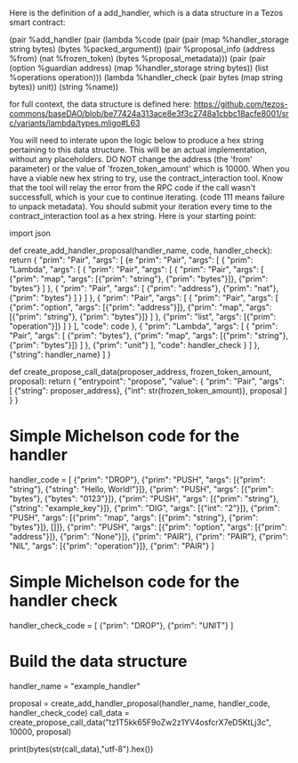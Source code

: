 Here is the definition of a add_handler, which is a data structure in a Tezos smart contract: 

(pair %add_handler
  (pair (lambda %code
           (pair (pair (map %handler_storage string bytes) (bytes %packed_argument))
                 (pair %proposal_info
                    (address %from)
                    (nat %frozen_token)
                    (bytes %proposal_metadata)))
           (pair (pair (option %guardian address) (map %handler_storage string bytes))
                 (list %operations operation)))
        (lambda %handler_check (pair bytes (map string bytes)) unit))
  (string %name))

for full context, the data structure is defined here: https://github.com/tezos-commons/baseDAO/blob/be77424a313ace8e3f3c2748a1cbbc18acfe8001/src/variants/lambda/types.mligo#L63

You will need to interate upon the logic below to produce a hex string pertaining to this data structure. This will be an actual implementation, without any placeholders. DO NOT change the address (the 'from' parameter) or the value of 'frozen_token_amount' which is 10000. When you have a viable new hex string to try, use the contract_interaction tool. Know that the tool will relay the error from the RPC code if the call wasn't successfull, which is your cue to continue iterating. (code 111 means failure to unpack metadata). You should submit your iteration every time to the contract_interaction tool as a hex string. 
Here is your starting point:

import json

def create_add_handler_proposal(handler_name, code, handler_check):
    return {
        "prim": "Pair",
        "args": [
            {e
                "prim": "Pair",
                "args": [
                    {
                        "prim": "Lambda",
                        "args": [
                            {
                                "prim": "Pair",
                                "args": [
                                    {
                                        "prim": "Pair",
                                        "args": [
                                            {"prim": "map", "args": [{"prim": "string"}, {"prim": "bytes"}]},
                                            {"prim": "bytes"}
                                        ]
                                    },
                                    {
                                        "prim": "Pair",
                                        "args": [
                                            {"prim": "address"},
                                            {"prim": "nat"},
                                            {"prim": "bytes"}
                                        ]
                                    }
                                ]
                            },
                            {
                                "prim": "Pair",
                                "args": [
                                    {
                                        "prim": "Pair",
                                        "args": [
                                            {"prim": "option", "args": [{"prim": "address"}]},
                                            {"prim": "map", "args": [{"prim": "string"}, {"prim": "bytes"}]}
                                        ]
                                    },
                                    {"prim": "list", "args": [{"prim": "operation"}]}
                                ]
                            }
                        ],
                        "code": code
                    },
                    {
                        "prim": "Lambda",
                        "args": [
                            {
                                "prim": "Pair",
                                "args": [
                                    {"prim": "bytes"},
                                    {"prim": "map", "args": [{"prim": "string"}, {"prim": "bytes"}]}
                                ]
                            },
                            {"prim": "unit"}
                        ],
                        "code": handler_check
                    }
                ]
            },
            {"string": handler_name}
        ]
    }

def create_propose_call_data(proposer_address, frozen_token_amount, proposal):
    return {
        "entrypoint": "propose",
        "value": {
            "prim": "Pair",
            "args": [
                {"string": proposer_address},
                {"int": str(frozen_token_amount)},
                proposal
            ]
        }
    }

# Simple Michelson code for the handler
handler_code = [
    {"prim": "DROP"},
    {"prim": "PUSH", "args": [{"prim": "string"}, {"string": "Hello, World!"}]},
    {"prim": "PUSH", "args": [{"prim": "bytes"}, {"bytes": "0123"}]},
    {"prim": "PUSH", "args": [{"prim": "string"}, {"string": "example_key"}]},
    {"prim": "DIG", "args": [{"int": "2"}]},
    {"prim": "PUSH", "args": [{"prim": "map", "args": [{"prim": "string"}, {"prim": "bytes"}]}, []]},
    {"prim": "PUSH", "args": [{"prim": "option", "args": [{"prim": "address"}]}, {"prim": "None"}]},
    {"prim": "PAIR"},
    {"prim": "PAIR"},
    {"prim": "NIL", "args": [{"prim": "operation"}]},
    {"prim": "PAIR"}
]

# Simple Michelson code for the handler check
handler_check_code = [
    {"prim": "DROP"},
    {"prim": "UNIT"}
]

# Build the data structure
handler_name = "example_handler"

proposal = create_add_handler_proposal(handler_name, handler_code, handler_check_code)
call_data = create_propose_call_data("tz1T5kk65F9oZw2z1YV4osfcrX7eD5KtLj3c", 10000, proposal)

print(bytes(str(call_data),"utf-8").hex())